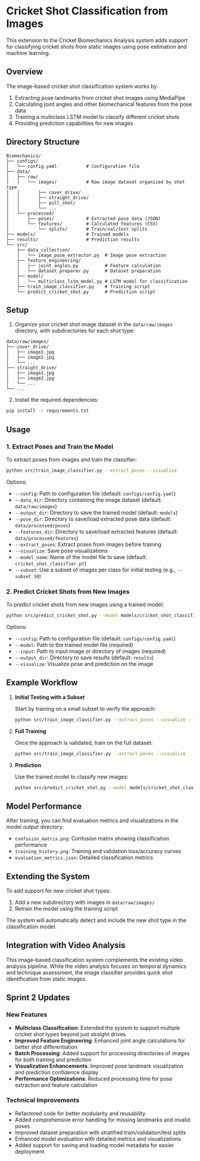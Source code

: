 # Cricket Shot Classification from Images

This extension to the Cricket Biomechanics Analysis system adds support for classifying cricket shots from static images using pose estimation and machine learning.

## Overview

The image-based cricket shot classification system works by:

1. Extracting pose landmarks from cricket shot images using MediaPipe
2. Calculating joint angles and other biomechanical features from the pose data
3. Training a multiclass LSTM model to classify different cricket shots
4. Providing prediction capabilities for new images

## Directory Structure

```
Biomechanics/
├── configs/
│   └── config.yaml           # Configuration file
├── data/
│   ├── raw/
│   │   └── images/           # Raw image dataset organized by shot type
│   │       ├── cover_drive/
│   │       ├── straight_drive/
│   │       ├── pull_shot/
│   │       └── ...
│   └── processed/
│       ├── poses/            # Extracted pose data (JSON)
│       └── features/         # Calculated features (CSV)
│           └── splits/       # Train/val/test splits
├── models/                   # Trained models
├── results/                  # Prediction results
└── src/
    ├── data_collection/
    │   └── image_pose_extractor.py  # Image pose extraction
    ├── feature_engineering/
    │   ├── joint_angles.py          # Feature calculation
    │   └── dataset_preparer.py      # Dataset preparation
    ├── model/
    │   └── multiclass_lstm_model.py # LSTM model for classification
    ├── train_image_classifier.py    # Training script
    └── predict_cricket_shot.py      # Prediction script
```

## Setup

1. Organize your cricket shot image dataset in the `data/raw/images` directory, with subdirectories for each shot type:

```
data/raw/images/
├── cover_drive/
│   ├── image1.jpg
│   ├── image2.jpg
│   └── ...
├── straight_drive/
│   ├── image1.jpg
│   ├── image2.jpg
│   └── ...
└── ...
```

2. Install the required dependencies:

```bash
pip install -r requirements.txt
```

## Usage

### 1. Extract Poses and Train the Model

To extract poses from images and train the classifier:

```bash
python src/train_image_classifier.py --extract_poses --visualize
```

Options:
- `--config`: Path to configuration file (default: `configs/config.yaml`)
- `--data_dir`: Directory containing the image dataset (default: `data/raw/images`)
- `--output_dir`: Directory to save the trained model (default: `models`)
- `--pose_dir`: Directory to save/load extracted pose data (default: `data/processed/poses`)
- `--features_dir`: Directory to save/load extracted features (default: `data/processed/features`)
- `--extract_poses`: Extract poses from images before training
- `--visualize`: Save pose visualizations
- `--model_name`: Name of the model file to save (default: `cricket_shot_classifier.pt`)
- `--subset`: Use a subset of images per class for initial testing (e.g., `--subset 10`)

### 2. Predict Cricket Shots from New Images

To predict cricket shots from new images using a trained model:

```bash
python src/predict_cricket_shot.py --model models/cricket_shot_classifier.pt --input path/to/image.jpg --visualize
```

Options:
- `--config`: Path to configuration file (default: `configs/config.yaml`)
- `--model`: Path to the trained model file (required)
- `--input`: Path to input image or directory of images (required)
- `--output_dir`: Directory to save results (default: `results`)
- `--visualize`: Visualize pose and prediction on the image

## Example Workflow

1. **Initial Testing with a Subset**

   Start by training on a small subset to verify the approach:

   ```bash
   python src/train_image_classifier.py --extract_poses --visualize --subset 10
   ```

2. **Full Training**

   Once the approach is validated, train on the full dataset:

   ```bash
   python src/train_image_classifier.py --extract_poses --visualize
   ```

3. **Prediction**

   Use the trained model to classify new images:

   ```bash
   python src/predict_cricket_shot.py --model models/cricket_shot_classifier.pt --input data/test_images --visualize
   ```

## Model Performance

After training, you can find evaluation metrics and visualizations in the model output directory:

- `confusion_matrix.png`: Confusion matrix showing classification performance
- `training_history.png`: Training and validation loss/accuracy curves
- `evaluation_metrics.json`: Detailed classification metrics

## Extending the System

To add support for new cricket shot types:

1. Add a new subdirectory with images in `data/raw/images/`
2. Retrain the model using the training script

The system will automatically detect and include the new shot type in the classification model.

## Integration with Video Analysis

This image-based classification system complements the existing video analysis pipeline. While the video analysis focuses on temporal dynamics and technique assessment, the image classifier provides quick shot identification from static images.

## Sprint 2 Updates

### New Features

- **Multiclass Classification**: Extended the system to support multiple cricket shot types beyond just straight drives
- **Improved Feature Engineering**: Enhanced joint angle calculations for better shot differentiation
- **Batch Processing**: Added support for processing directories of images for both training and prediction
- **Visualization Enhancements**: Improved pose landmark visualization and prediction confidence display
- **Performance Optimizations**: Reduced processing time for pose extraction and feature calculation

### Technical Improvements

- Refactored code for better modularity and reusability
- Added comprehensive error handling for missing landmarks and invalid poses
- Improved dataset preparation with stratified train/validation/test splits
- Enhanced model evaluation with detailed metrics and visualizations
- Added support for saving and loading model metadata for easier deployment